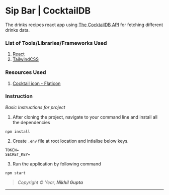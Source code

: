 # Sip Bar | CocktailDB

The drinks recipes react app using [The CocktailDB API](https://www.thecocktaildb.com/api.php) for fetching different drinks data.

### List of Tools/Libraries/Frameworks Used

1. [React](https://reactjs.org/)
2. [TailwindCSS](https://tailwindcss.com/)

### Resources Used

1. [Cocktail icon - Flaticon](https://www.flaticon.com/free-icons/cocktail)

### Instruction

_Basic Instructions for project_

1. After cloning the project, navigate to your command line and install all the dependencies

```
npm install
```

2. Create `.env` file at root location and intialise below keys.

```
TOKEN=
SECRET_KEY=
```

3. Run the application by following command

```
npm start
```

> _Copyright © Year, **Nikhil Gupta**_

---
